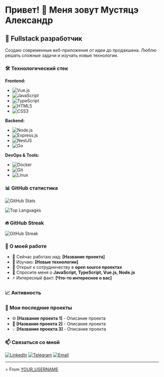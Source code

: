 # Привет! 👋 Меня зовут Мустяцэ Александр

## 🚀 Fullstack разработчик

Создаю современные веб-приложения от идеи до продакшена. Люблю решать сложные задачи и изучать новые технологии.

### 🛠 Технологический стек

**Frontend:**
- ![Vue.js](https://img.shields.io/badge/Vue.js-4FC08D?style=flat&logo=vue.js&logoColor=white)
- ![JavaScript](https://img.shields.io/badge/JavaScript-F7DF1E?style=flat&logo=javascript&logoColor=black)
- ![TypeScript](https://img.shields.io/badge/TypeScript-007ACC?style=flat&logo=typescript&logoColor=white)
- ![HTML5](https://img.shields.io/badge/HTML5-E34F26?style=flat&logo=html5&logoColor=white)
- ![CSS3](https://img.shields.io/badge/CSS3-1572B6?style=flat&logo=css3&logoColor=white)

**Backend:**
- ![Node.js](https://img.shields.io/badge/Node.js-43853D?style=flat&logo=node.js&logoColor=white)
- ![Express.js](https://img.shields.io/badge/Express.js-404D59?style=flat&logo=express&logoColor=white)
- ![NestJS](https://img.shields.io/badge/NestJS-E0234E?style=flat&logo=nestjs&logoColor=white)
- ![Go](https://img.shields.io/badge/Go-00ADD8?style=flat&logo=go&logoColor=white)

**DevOps & Tools:**
- ![Docker](https://img.shields.io/badge/Docker-2496ED?style=flat&logo=docker&logoColor=white)
- ![Git](https://img.shields.io/badge/Git-F05032?style=flat&logo=git&logoColor=white)
- ![Linux](https://img.shields.io/badge/Linux-FCC624?style=flat&logo=linux&logoColor=black)

### 📊 GitHub статистика

![GitHub Stats](https://github-readme-stats.vercel.app/api?username=Alexmust2E&show_icons=true&theme=dark&hide_border=true&count_private=true)

![Top Languages](https://github-readme-stats.vercel.app/api/top-langs/?username=Alexmust2&layout=compact&theme=dark&hide_border=true)

### 🔥 GitHub Streak

![GitHub Streak](https://github-readme-streak-stats.herokuapp.com/?user=Alexmust2&theme=dark&hide_border=true)

### 💼 О моей работе

- 🔭 Сейчас работаю над: **[Название проекта]**
- 🌱 Изучаю: **[Новые технологии]**
- 👯 Открыт к сотрудничеству в **open source проектах**
- 💬 Спросите меня о **JavaScript, TypeScript, Vue.js, Node.js**
- ⚡ Интересный факт: **[Что-то интересное о вас]**

### 📈 Активность

<!--START_SECTION:activity-->
<!--END_SECTION:activity-->

### 🎯 Мои последние проекты

- 🌐 **[Название проекта 1]** - Описание проекта
- 🚀 **[Название проекта 2]** - Описание проекта  
- 💡 **[Название проекта 3]** - Описание проекта

### 📫 Связаться со мной

[![LinkedIn](https://img.shields.io/badge/LinkedIn-0077B5?style=flat&logo=linkedin&logoColor=white)](https://linkedin.com/in/YOUR_PROFILE)
[![Telegram](https://img.shields.io/badge/Telegram-2CA5E0?style=flat&logo=telegram&logoColor=white)](https://t.me/YOUR_USERNAME)
[![Email](https://img.shields.io/badge/Email-D14836?style=flat&logo=gmail&logoColor=white)](mailto:your.email@example.com)

---

⭐️ From [YOUR_USERNAME](https://github.com/YOUR_USERNAME)
